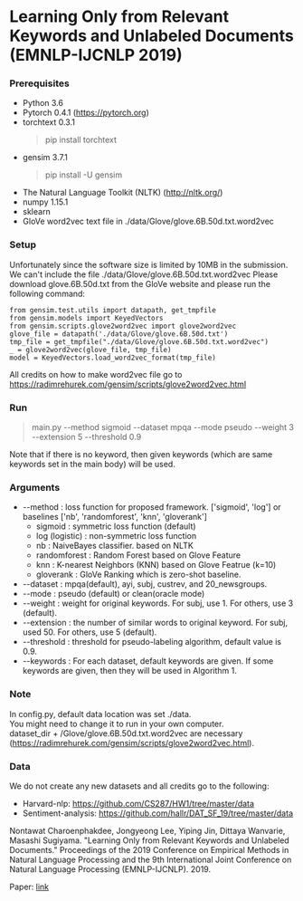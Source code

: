 Learning Only from Relevant Keywords and Unlabeled Documents (EMNLP-IJCNLP 2019)
=
### Prerequisites
- Python 3.6
- Pytorch 0.4.1 (https://pytorch.org)
- torchtext 0.3.1
    > pip install torchtext
- gensim 3.7.1
    > pip install -U gensim
- The Natural Language Toolkit (NLTK) (http://nltk.org/)
- numpy 1.15.1
- sklearn
- GloVe word2vec text file in ./data/Glove/glove.6B.50d.txt.word2vec

### Setup
Unfortunately since the software size is limited by 10MB in the submission. We can't include the file ./data/Glove/glove.6B.50d.txt.word2vec
Please download glove.6B.50d.txt from the GloVe website and please run the following command:
>
    from gensim.test.utils import datapath, get_tmpfile
    from gensim.models import KeyedVectors
    from gensim.scripts.glove2word2vec import glove2word2vec
    glove_file = datapath('./data/Glove/glove.6B.50d.txt')
    tmp_file = get_tmpfile("./data/Glove/glove.6B.50d.txt.word2vec")
    _ = glove2word2vec(glove_file, tmp_file)
    model = KeyedVectors.load_word2vec_format(tmp_file)

All credits on how to make word2vec file go to https://radimrehurek.com/gensim/scripts/glove2word2vec.html

### Run
> main.py --method sigmoid --dataset mpqa --mode pseudo --weight 3 --extension 5 --threshold 0.9

Note that if there is no keyword, then given keywords (which are same keywords set in the main body) will be used.
### Arguments
* --method : loss function for proposed framework. ['sigmoid', 'log'] or baselines ['nb', 'randomforest', 'knn', 'gloverank']<br>
    - sigmoid : symmetric loss function (default)
    - log (logistic) : non-symmetric loss function
    - nb : NaiveBayes classifier. based on NLTK
    - randomforest : Random Forest based on Glove Feature
    - knn : K-nearest Neighbors (KNN) based on Glove Featrue (k=10)
    - gloverank : GloVe Ranking which is zero-shot baseline.
* --dataset : mpqa(default), ayi, subj, custrev, and 20_newsgroups.
* --mode : pseudo (default) or clean(oracle mode)
* --weight : weight for original keywords. For subj, use 1. For others, use 3 (default).
* --extension : the number of similar words to original keyword. For subj, used 50. For others, use 5 (default).
* --threshold : threshold for pseudo-labeling algorithm, default value is 0.9.
* --keywords : For each dataset, default keywords are given. If some keywords are given, then they will be used in Algorithm 1.

### Note
In config.py, default data location was set ./data. <br>
You might need to change it to run in your own computer. <br>
dataset_dir + /Glove/glove.6B.50d.txt.word2vec are necessary (https://radimrehurek.com/gensim/scripts/glove2word2vec.html).

### Data
We do not create any new datasets and all credits go to the following:
- Harvard-nlp: https://github.com/CS287/HW1/tree/master/data
- Sentiment-analysis: https://github.com/hallr/DAT_SF_19/tree/master/data


Nontawat Charoenphakdee, Jongyeong Lee, Yiping Jin, Dittaya Wanvarie, Masashi Sugiyama. "Learning Only from Relevant Keywords and Unlabeled Documents." Proceedings of the 2019 Conference on Empirical Methods in Natural Language Processing and the 9th International Joint Conference on Natural Language Processing (EMNLP-IJCNLP). 2019.

Paper: [link](https://www.aclweb.org/anthology/D19-1411/)
